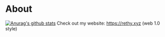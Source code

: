 # About
[![Anurag's github stats](https://github-readme-stats.vercel.app/api?username=rethyxyz)](https://github.com/anuraghazra/github-readme-stats)
Check out my website: https://rethy.xyz (web 1.0 style)
